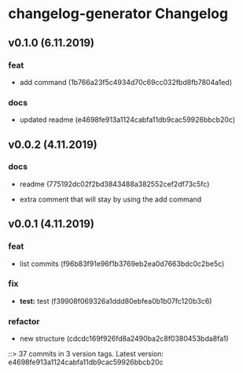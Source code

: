 # changelog-generator Changelog

## v0.1.0 (6.11.2019)

### feat
* add command (1b766a23f5c4934d70c69cc032fbd8fb7804a1ed)

### docs
* updated readme (e4698fe913a1124cabfa11db9cac59926bbcb20c)


## v0.0.2 (4.11.2019)

### docs
* readme (775192dc02f2bd3843488a382552cef2df73c5fc)

* extra comment that will stay by using the add command


## v0.0.1 (4.11.2019)

### feat
* list commits (f96b83f91e96f1b3769eb2ea0d7663bdc0c2be5c)

### fix
* **test:** test (f39908f069326a1ddd80ebfea0b1b07fc120b3c6)

### refactor
* new structure (cdcdc169f926fd8a2490ba2c8f0380453bda8fa1)


::> 37 commits in 3 version tags. Latest version: e4698fe913a1124cabfa11db9cac59926bbcb20c
